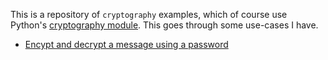 This is a repository of `cryptography` examples, which of course use Python's [cryptography module](https://github.com/pyca/cryptography).  This goes through some use-cases I have.

* [Encypt and decrypt a message using a password](https://github.com/mpenning/cryptography_examples/fernet_crypto.py)
